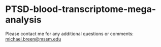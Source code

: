 # PTSD-blood-transcriptome-mega-analysis
Please contact me for any additional questions or comments: michael.breen@mssm.edu
